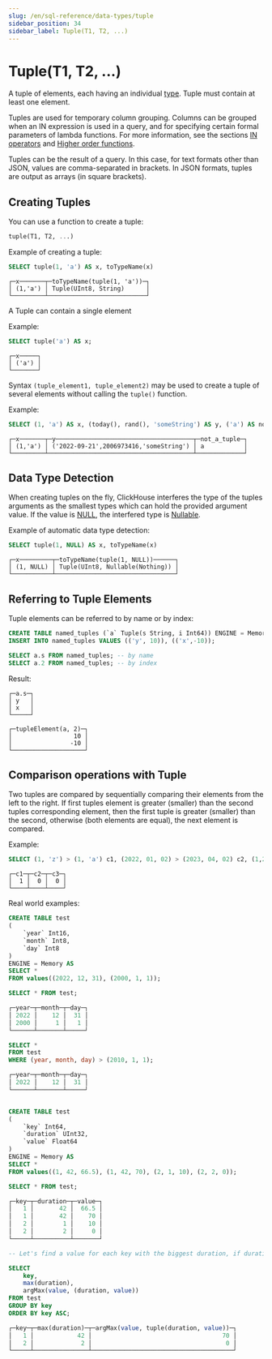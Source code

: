 ```yaml
---
slug: /en/sql-reference/data-types/tuple
sidebar_position: 34
sidebar_label: Tuple(T1, T2, ...)
---
```


# Tuple(T1, T2, ...)

A tuple of elements, each having an individual [type](../../sql-reference/data-types/index.md#data_types). Tuple must contain at least one element.

Tuples are used for temporary column grouping. Columns can be grouped when an IN expression is used in a query, and for specifying certain formal parameters of lambda functions. For more information, see the sections [IN operators](../../sql-reference/operators/in.md) and [Higher order functions](../../sql-reference/functions/overview#higher-order-functions).

Tuples can be the result of a query. In this case, for text formats other than JSON, values are comma-separated in brackets. In JSON formats, tuples are output as arrays (in square brackets).

## Creating Tuples

You can use a function to create a tuple:

``` sql
tuple(T1, T2, ...)
```

Example of creating a tuple:

``` sql
SELECT tuple(1, 'a') AS x, toTypeName(x)
```

``` text
┌─x───────┬─toTypeName(tuple(1, 'a'))─┐
│ (1,'a') │ Tuple(UInt8, String)      │
└─────────┴───────────────────────────┘
```

A Tuple can contain a single element

Example:

``` sql
SELECT tuple('a') AS x;
```

``` text
┌─x─────┐
│ ('a') │
└───────┘
```

Syntax `(tuple_element1, tuple_element2)` may be used to create a tuple of several elements without calling the `tuple()` function.

Example:

``` sql
SELECT (1, 'a') AS x, (today(), rand(), 'someString') AS y, ('a') AS not_a_tuple;
```

``` text
┌─x───────┬─y──────────────────────────────────────┬─not_a_tuple─┐
│ (1,'a') │ ('2022-09-21',2006973416,'someString') │ a           │
└─────────┴────────────────────────────────────────┴─────────────┘
```

## Data Type Detection

When creating tuples on the fly, ClickHouse interferes the type of the tuples arguments as the smallest types which can hold the provided argument value. If the value is [NULL](../../sql-reference/syntax.md#null-literal), the interfered type is [Nullable](../../sql-reference/data-types/nullable.md).

Example of automatic data type detection:

``` sql
SELECT tuple(1, NULL) AS x, toTypeName(x)
```

``` text
┌─x─────────┬─toTypeName(tuple(1, NULL))──────┐
│ (1, NULL) │ Tuple(UInt8, Nullable(Nothing)) │
└───────────┴─────────────────────────────────┘
```

## Referring to Tuple Elements

Tuple elements can be referred to by name or by index:

``` sql
CREATE TABLE named_tuples (`a` Tuple(s String, i Int64)) ENGINE = Memory;
INSERT INTO named_tuples VALUES (('y', 10)), (('x',-10));

SELECT a.s FROM named_tuples; -- by name
SELECT a.2 FROM named_tuples; -- by index
```

Result:

``` text
┌─a.s─┐
│ y   │
│ x   │
└─────┘

┌─tupleElement(a, 2)─┐
│                 10 │
│                -10 │
└────────────────────┘
```

## Comparison operations with Tuple

Two tuples are compared by sequentially comparing their elements from the left to the right. If first tuples element is greater (smaller) than the second tuples corresponding element, then the first tuple is greater (smaller) than the second, otherwise (both elements are equal), the next element is compared.

Example:

```sql
SELECT (1, 'z') > (1, 'a') c1, (2022, 01, 02) > (2023, 04, 02) c2, (1,2,3) = (3,2,1) c3;
```

``` text
┌─c1─┬─c2─┬─c3─┐
│  1 │  0 │  0 │
└────┴────┴────┘
```

Real world examples:

```sql
CREATE TABLE test
(
    `year` Int16,
    `month` Int8,
    `day` Int8
)
ENGINE = Memory AS
SELECT *
FROM values((2022, 12, 31), (2000, 1, 1));

SELECT * FROM test;

┌─year─┬─month─┬─day─┐
│ 2022 │    12 │  31 │
│ 2000 │     1 │   1 │
└──────┴───────┴─────┘

SELECT *
FROM test
WHERE (year, month, day) > (2010, 1, 1);

┌─year─┬─month─┬─day─┐
│ 2022 │    12 │  31 │
└──────┴───────┴─────┘


CREATE TABLE test
(
    `key` Int64,
    `duration` UInt32,
    `value` Float64
)
ENGINE = Memory AS
SELECT *
FROM values((1, 42, 66.5), (1, 42, 70), (2, 1, 10), (2, 2, 0));

SELECT * FROM test;

┌─key─┬─duration─┬─value─┐
│   1 │       42 │  66.5 │
│   1 │       42 │    70 │
│   2 │        1 │    10 │
│   2 │        2 │     0 │
└─────┴──────────┴───────┘

-- Let's find a value for each key with the biggest duration, if durations are equal, select the biggest value

SELECT
    key,
    max(duration),
    argMax(value, (duration, value))
FROM test
GROUP BY key
ORDER BY key ASC;

┌─key─┬─max(duration)─┬─argMax(value, tuple(duration, value))─┐
│   1 │            42 │                                    70 │
│   2 │             2 │                                     0 │
└─────┴───────────────┴───────────────────────────────────────┘
```
